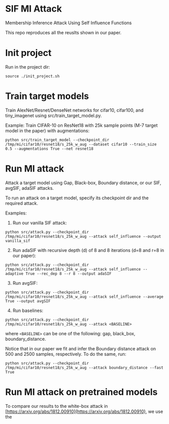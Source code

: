 # SIF MI Attack
Membership Inference Attack Using Self Influence Functions

This repo reproduces all the reuslts shown in our paper.

# Init project
Run in the project dir:
```
source ./init_project.sh
```
# Train target models
Train AlexNet/Resnet/DenseNet networks for cifar10, cifar100, and tiny_imagenet using src/train_target_model.py.

Example: Train CIFAR-10 on ResNet18 with 25k sample points (M-7 target model in the paper) with augmentations:
```
python src/train_target_model --checkpoint_dir /tmp/mi/cifar10/resnet18/s_25k_w_aug --dataset cifar10 --train_size 0.5 --augmentations True --net resnet18
```
# Run MI attack
Attack a target model using Gap, Black-box, Boundary distance, or our SIF, avgSIF, adaSIF attacks.

To run an attack on a target model, specify its checkpoint dir and the required attack.
    
Examples:

1) Run our vanilla SIF attack:
```
python src/attack.py --checkpoint_dir /tmp/mi/cifar10/resnet18/s_25k_w_aug --attack self_influence --output vanilla_sif
```
2) Run adaSIF with recursive depth (d) of 8 and 8 iterations (d=8 and r=8 in our paper):
```
python src/attack.py --checkpoint_dir /tmp/mi/cifar10/resnet18/s_25k_w_aug --attack self_influence --adaptive True --rec_dep 8 --r 8 --output adaSIF
```    
3) Run avgSIF:
```
python src/attack.py --checkpoint_dir /tmp/mi/cifar10/resnet18/s_25k_w_aug --attack self_influence --average True --output avgSIF
```    
4) Run baselines:
```
python src/attack.py --checkpoint_dir /tmp/mi/cifar10/resnet18/s_25k_w_aug --attack <BASELINE>
```    
where `<BASELINE>` can be one of the following: gap, black_box, boundary_distance.

Notice that in our paper we fit and infer the Boundary distance attack on 500 and 2500 samples, respectively. To do the same, run:
```
python src/attack.py --checkpoint_dir /tmp/mi/cifar10/resnet18/s_25k_w_aug --attack boundary_distance --fast True
```    
# Run MI attack on pretrained models
To compare our results to the white-box attack in [https://arxiv.org/abs/1812.00910](https://arxiv.org/abs/1812.00910), we use the 
   
